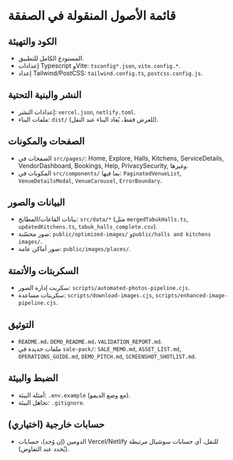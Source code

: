 # قائمة الأصول المنقولة في الصفقة

## الكود والتهيئة
- المستودع الكامل للتطبيق.
- إعدادات Typescript وVite: `tsconfig*.json`, `vite.config.*`.
- إعداد Tailwind/PostCSS: `tailwind.config.ts`, `postcss.config.js`.

## النشر والبنية التحتية
- إعدادات النشر: `vercel.json`, `netlify.toml`.
- ملفات البناء: `dist/` (للعرض فقط، يُعاد البناء عند النقل).

## الصفحات والمكونات
- الصفحات في `src/pages/`: Home, Explore, Halls, Kitchens, ServiceDetails, VendorDashboard, Bookings, Help, PrivacySecurity, وغيرها.
- المكونات في `src/components/` بما فيها: `PaginatedVenueList`, `VenueDetailsModal`, `VenueCarousel`, `ErrorBoundary`.

## البيانات والصور
- بيانات القاعات/المطابخ: `src/data/*` (مثل `mergedTabukHalls.ts`, `updatedKitchens.ts`, `tabuk_halls_complete.csv`).
- صور محسّنة: `public/optimized-images/` و`public/halls and kitchens images/`.
- صور أماكن عامة: `public/images/places/`.

## السكربتات والأتمتة
- سكربت إدارة الصور: `scripts/automated-photos-pipeline.cjs`.
- سكربتات مساعدة: `scripts/download-images.cjs`, `scripts/enhanced-image-pipeline.cjs`.

## التوثيق
- `README.md`، `DEMO_README.md`، `VALIDATION_REPORT.md`.
- ملفات جديدة في `sale-pack/`: `SALE_MEMO.md`, `ASSET_LIST.md`, `OPERATIONS_GUIDE.md`, `DEMO_PITCH.md`, `SCREENSHOT_SHOTLIST.md`.

## الضبط والبيئة
- أمثلة البيئة: `.env.example` (مع وضع الديمو).
- تجاهل البيئة: `.gitignore`.

## حسابات خارجية (اختياري)
- الدومين (إن وُجد)، حسابات Vercel/Netlify للنقل، أي حسابات سوشيال مرتبطة (يُحدد عند التفاوض).